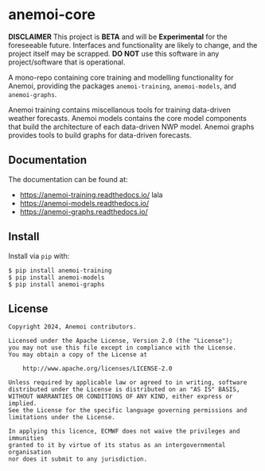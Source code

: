# anemoi-core

**DISCLAIMER**
This project is **BETA** and will be **Experimental** for the foreseeable future.
Interfaces and functionality are likely to change, and the project itself may be scrapped.
**DO NOT** use this software in any project/software that is operational.

A mono-repo containing core training and modelling functionality for Anemoi, providing the packages `anemoi-training`, `anemoi-models`, and `anemoi-graphs`.

Anemoi training contains miscellanous tools for training data-driven weather forecasts. Anemoi models contains the core model components that build the architecture of each data-driven NWP model. Anemoi graphs provides tools to build graphs for data-driven forecasts.

## Documentation

The documentation can be found at:

- https://anemoi-training.readthedocs.io/ lala
- https://anemoi-models.readthedocs.io/
- https://anemoi-graphs.readthedocs.io/


## Install

Install via `pip` with:

```
$ pip install anemoi-training
$ pip install anemoi-models
$ pip install anemoi-graphs
```

## License

```
Copyright 2024, Anemoi contributors.

Licensed under the Apache License, Version 2.0 (the "License");
you may not use this file except in compliance with the License.
You may obtain a copy of the License at

    http://www.apache.org/licenses/LICENSE-2.0

Unless required by applicable law or agreed to in writing, software
distributed under the License is distributed on an "AS IS" BASIS,
WITHOUT WARRANTIES OR CONDITIONS OF ANY KIND, either express or implied.
See the License for the specific language governing permissions and
limitations under the License.

In applying this licence, ECMWF does not waive the privileges and immunities
granted to it by virtue of its status as an intergovernmental organisation
nor does it submit to any jurisdiction.
```
